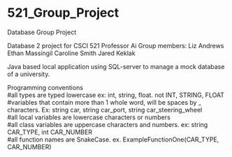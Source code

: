 # 521_Group_Project
Database Group Project

Database 2 project for CSCI 521 Professor Ai
Group members:
Liz Andrews
Ethan Massingil
Caroline Smith
Jared Keklak

Java based local application using SQL-server to manage a mock database of a university.


Programming conventions<br/>
#all types are typed lowercase ex: int, string, float. not INT, STRING, FLOAT <br/>
#variables that contain more than 1 whole word, will be spaces by _ characters. Ex: string car, string car_port, string car_steering_wheel<br/>
#all local variables are lowercase characters or numbers<br/>
#all class variables are uppercase characters and numbers. ex: string CAR_TYPE, int CAR_NUMBER<br/>
#all function names are SnakeCase. ex. ExampleFunctionOne(CAR_TYPE, CAR_NUMBER)<br/>
